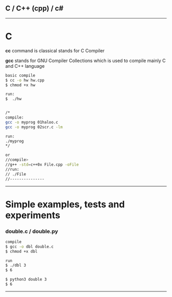 ## C / C++ (cpp) / c#

---

# C

**cc** command is classical stands for C Compiler

**gcc** stands for GNU Compiler Collections which is used to compile mainly C and C++ language

```bash
basic compile  
$ cc -o hw hw.cpp
$ chmod +x hw

run:
$  ./hw


/*
compile: 
gcc -o myprog 01haloo.c
gcc -o myprog 02scr.c -lm

run:
./myprog
*/

or
//compile>
//g++ -std=c++0x File.cpp -oFile
//run:
// ./File
//---------------
```

---

# Simple examples, tests and experiments


### double.c / double.py

```bash
compile
$ gcc -o dbl double.c
$ chmod +x dbl

run
$ ./dbl 3
$ 6

$ python3 double 3
$ 6
```

---

